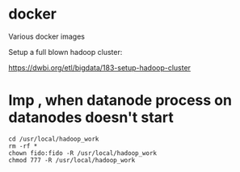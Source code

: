 # docker
Various docker images


Setup a full blown hadoop cluster:

https://dwbi.org/etl/bigdata/183-setup-hadoop-cluster

# Imp , when datanode process on datanodes doesn't start
```
cd /usr/local/hadoop_work
rm -rf *
chown fido:fido -R /usr/local/hadoop_work
chmod 777 -R /usr/local/hadoop_work
```
